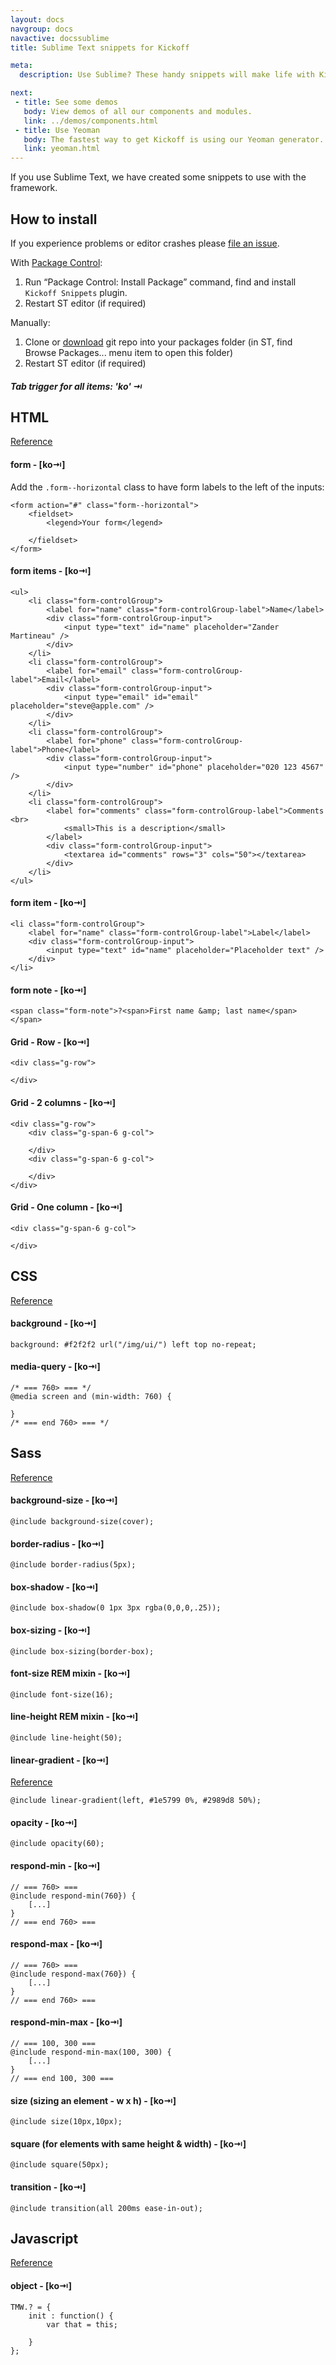 ```yaml
---
layout: docs
navgroup: docs
navactive: docssublime
title: Sublime Text snippets for Kickoff

meta:
  description: Use Sublime? These handy snippets will make life with Kickoff even easier.

next:
 - title: See some demos
   body: View demos of all our components and modules.
   link: ../demos/components.html
 - title: Use Yeoman
   body: The fastest way to get Kickoff is using our Yeoman generator. Find out about it here.
   link: yeoman.html
---
```


If you use Sublime Text, we have created some snippets to use with the framework.

## How to install

If you experience problems or editor crashes please [file an issue](https://github.com/sergeche/emmet-sublime/issues).

With [Package Control](http://wbond.net/sublime_packages/package_control):

1. Run “Package Control: Install Package” command, find and install `Kickoff Snippets` plugin.
2. Restart ST editor (if required)

Manually:

1. Clone or [download](https://github.com/tmwagency/Kickoff-snippets/archive/master.zip) git repo into your packages folder (in ST, find Browse Packages... menu item to open this folder)
2. Restart ST editor (if required)

##### Tab trigger for all items: 'ko' &#8677;

## HTML
[Reference](https://github.com/tmwagency/Kickoff-snippets/tree/master/HTML)

#### form - [ko&#8677;]
Add the `.form--horizontal` class to have form labels to the left of the inputs:

	<form action="#" class="form--horizontal">
		<fieldset>
			<legend>Your form</legend>

		</fieldset>
	</form>


#### form items - [ko&#8677;]

	<ul>
		<li class="form-controlGroup">
			<label for="name" class="form-controlGroup-label">Name</label>
			<div class="form-controlGroup-input">
				<input type="text" id="name" placeholder="Zander Martineau" />
			</div>
		</li>
		<li class="form-controlGroup">
			<label for="email" class="form-controlGroup-label">Email</label>
			<div class="form-controlGroup-input">
				<input type="email" id="email" placeholder="steve@apple.com" />
			</div>
		</li>
		<li class="form-controlGroup">
			<label for="phone" class="form-controlGroup-label">Phone</label>
			<div class="form-controlGroup-input">
				<input type="number" id="phone" placeholder="020 123 4567" />
			</div>
		</li>
		<li class="form-controlGroup">
			<label for="comments" class="form-controlGroup-label">Comments <br>
				<small>This is a description</small>
			</label>
			<div class="form-controlGroup-input">
				<textarea id="comments" rows="3" cols="50"></textarea>
			</div>
		</li>
	</ul>


#### form item - [ko&#8677;]

	<li class="form-controlGroup">
		<label for="name" class="form-controlGroup-label">Label</label>
		<div class="form-controlGroup-input">
			<input type="text" id="name" placeholder="Placeholder text" />
		</div>
	</li>


#### form note - [ko&#8677;]

	<span class="form-note">?<span>First name &amp; last name</span></span>


#### Grid - Row - [ko&#8677;]

	<div class="g-row">

	</div>


#### Grid - 2 columns - [ko&#8677;]

	<div class="g-row">
		<div class="g-span-6 g-col">

		</div>
		<div class="g-span-6 g-col">

		</div>
	</div>


#### Grid - One column - [ko&#8677;]

	<div class="g-span-6 g-col">

	</div>


## CSS
[Reference](https://github.com/tmwagency/Kickoff-snippets/tree/master/CSS)

#### background - [ko&#8677;]

	background: #f2f2f2 url("/img/ui/") left top no-repeat;


#### media-query - [ko&#8677;]

	/* === 760> === */
	@media screen and (min-width: 760) {

	}
	/* === end 760> === */


## Sass
[Reference](https://github.com/tmwagency/Kickoff-snippets/tree/master/SCSS)

#### background-size - [ko&#8677;]

	@include background-size(cover);


#### border-radius - [ko&#8677;]

	@include border-radius(5px);


#### box-shadow - [ko&#8677;]

	@include box-shadow(0 1px 3px rgba(0,0,0,.25));


#### box-sizing - [ko&#8677;]

	@include box-sizing(border-box);


#### font-size REM mixin - [ko&#8677;]

	@include font-size(16);


#### line-height REM mixin - [ko&#8677;]

	@include line-height(50);


#### linear-gradient - [ko&#8677;]
[Reference](https://github.com/tmwagency/kickoff/blob/master/scss/mixins/_linear-gradient.scss)

	@include linear-gradient(left, #1e5799 0%, #2989d8 50%);


#### opacity - [ko&#8677;]

	@include opacity(60);


#### respond-min - [ko&#8677;]

	// === 760> ===
	@include respond-min(760}) {
		[...]
	}
	// === end 760> ===


#### respond-max - [ko&#8677;]

	// === 760> ===
	@include respond-max(760}) {
		[...]
	}
	// === end 760> ===


#### respond-min-max - [ko&#8677;]

	// === 100, 300 ===
	@include respond-min-max(100, 300) {
		[...]
	}
	// === end 100, 300 ===


#### size (sizing an element - w x h) - [ko&#8677;]

	@include size(10px,10px);


#### square (for elements with same height & width) - [ko&#8677;]

	@include square(50px);


#### transition - [ko&#8677;]

	@include transition(all 200ms ease-in-out);


## Javascript
[Reference](https://github.com/tmwagency/Kickoff-snippets/tree/master/Javascript)

#### object - [ko&#8677;]

	TMW.? = {
		init : function() {
			var that = this;

		}
	};

